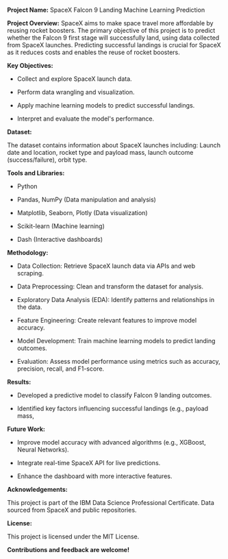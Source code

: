 **Project Name:** SpaceX Falcon 9 Landing Machine Learning Prediction

**Project Overview:** SpaceX aims to make space travel more affordable by reusing rocket boosters. The primary objective of this project is to predict whether the Falcon 9 first stage will successfully land, using data collected from SpaceX launches. Predicting successful landings is crucial for SpaceX as it reduces costs and enables the reuse of rocket boosters.

**Key Objectives:**

- Collect and explore SpaceX launch data.

- Perform data wrangling and visualization.

- Apply machine learning models to predict successful landings.

- Interpret and evaluate the model's performance.

**Dataset:** 

The dataset contains information about SpaceX launches including: Launch date and location, rocket type and payload mass, launch outcome (success/failure), orbit type.

**Tools and Libraries:**

- Python

- Pandas, NumPy (Data manipulation and analysis)

- Matplotlib, Seaborn, Plotly (Data visualization)

- Scikit-learn (Machine learning)

- Dash (Interactive dashboards)

**Methodology:**

- Data Collection: Retrieve SpaceX launch data via APIs and web scraping.

- Data Preprocessing: Clean and transform the dataset for analysis.

- Exploratory Data Analysis (EDA): Identify patterns and relationships in the data.

- Feature Engineering: Create relevant features to improve model accuracy.

- Model Development: Train machine learning models to predict landing outcomes.

- Evaluation: Assess model performance using metrics such as accuracy, precision, recall, and F1-score.

**Results:**

- Developed a predictive model to classify Falcon 9 landing outcomes.

- Identified key factors influencing successful landings (e.g., payload mass,

**Future Work:**

- Improve model accuracy with advanced algorithms (e.g., XGBoost, Neural Networks).

- Integrate real-time SpaceX API for live predictions.

- Enhance the dashboard with more interactive features.

**Acknowledgements:**

This project is part of the IBM Data Science Professional Certificate. Data sourced from SpaceX and public repositories.

**License:**

This project is licensed under the MIT License.

**Contributions and feedback are welcome!**

